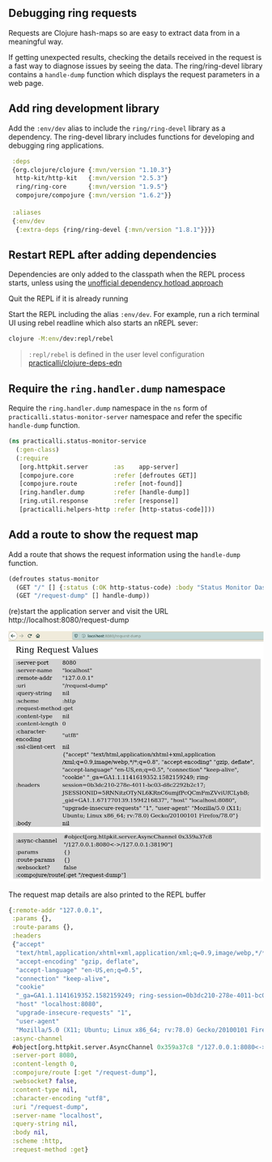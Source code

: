 ## Debugging ring requests
Requests are Clojure hash-maps so are easy to extract data from in a meaningful way.

If getting unexpected results, checking the details received in the request is a fast way to diagnose issues by seeing the data. The ring/ring-devel library contains a `handle-dump` function which displays the request parameters in a web page.


## Add ring development library
Add the `:env/dev` alias to include the `ring/ring-devel` library as a dependency.  The ring-devel library includes functions for developing and debugging ring applications.


```clojure
 :deps
 {org.clojure/clojure {:mvn/version "1.10.3"}
  http-kit/http-kit   {:mvn/version "2.5.3"}
  ring/ring-core      {:mvn/version "1.9.5"}
  compojure/compojure {:mvn/version "1.6.2"}}

 :aliases
 {:env/dev
  {:extra-deps {ring/ring-devel {:mvn/version "1.8.1"}}}}
```



## Restart REPL after adding dependencies

Dependencies are only added to the classpath when the REPL process starts, unless using the [unofficial dependency hotload approach](https://practical.li/clojure/alternative-tools/clojure-cli/hotload-libraries.html)

Quit the REPL if it is already running

Start the REPL including the alias `:env/dev`.  For example, run a rich terminal UI using rebel readline which also starts an nREPL sever:

```bash
clojure -M:env/dev:repl/rebel
```

> `:repl/rebel` is defined in the user level configuration [practicalli/clojure-deps-edn](https://github.com/practicalli/clojure-deps-edn)


## Require the `ring.handler.dump` namespace
Require the `ring.handler.dump` namespace in the `ns` form of `practicalli.status-monitor-server` namespace and refer the specific `handle-dump` function.

```clojure
(ns practicalli.status-monitor-service
  (:gen-class)
  (:require
   [org.httpkit.server       :as    app-server]
   [compojure.core           :refer [defroutes GET]]
   [compojure.route          :refer [not-found]]
   [ring.handler.dump        :refer [handle-dump]]
   [ring.util.response       :refer [response]]
   [practicalli.helpers-http :refer [http-status-code]]))
```


## Add a route to show the request map
Add a route that shows the request information using the `handle-dump` function.

```clojure
(defroutes status-monitor
  (GET "/" [] {:status (:OK http-status-code) :body "Status Monitor Dashboard"})
  (GET "/request-dump" [] handle-dump))
```

(re)start the application server and visit the URL http://localhost:8080/request-dump

![Clojure Webapps - ring devel handle dump request map web page](/images/clojure-webapps-ring-develop-handle-dump-request-map-webpage.png)


The request map details are also printed to the REPL buffer

```clojure
{:remote-addr "127.0.0.1",
 :params {},
 :route-params {},
 :headers
 {"accept"
  "text/html,application/xhtml+xml,application/xml;q=0.9,image/webp,*/*;q=0.8",
  "accept-encoding" "gzip, deflate",
  "accept-language" "en-US,en;q=0.5",
  "connection" "keep-alive",
  "cookie"
  "_ga=GA1.1.1141619352.1582159249; ring-session=0b3dc210-278e-4011-bc03-d8c2292b2c17; JSESSIONID=5RNxxxxxxxxxxxxxxxxxxxxxxxxxxxxxxxxB; _gid=GA1.1.111111111.3333333333",
  "host" "localhost:8080",
  "upgrade-insecure-requests" "1",
  "user-agent"
  "Mozilla/5.0 (X11; Ubuntu; Linux x86_64; rv:78.0) Gecko/20100101 Firefox/78.0"},
 :async-channel
 #object[org.httpkit.server.AsyncChannel 0x359a37c8 "/127.0.0.1:8080<->/127.0.0.1:38190"],
 :server-port 8080,
 :content-length 0,
 :compojure/route [:get "/request-dump"],
 :websocket? false,
 :content-type nil,
 :character-encoding "utf8",
 :uri "/request-dump",
 :server-name "localhost",
 :query-string nil,
 :body nil,
 :scheme :http,
 :request-method :get}
```
